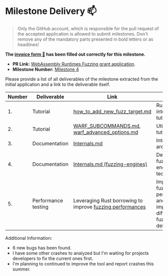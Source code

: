 # Milestone Delivery :mailbox:

> Only the GitHub account, which is responsible for the pull request of the accepted application is allowed to submit milestones. Don't remove any of the mandatory parts presented in bold letters or as headlines!

**The [invoice form :pencil:](https://forms.gle/8Wx7nxtq8fKrsuEz8) has been filled out correctly for this milestone.**

- **PR Link:** [WebAssembly Runtimes Fuzzing grant application](https://github.com/w3f/Open-Grants-Program/pull/9).
- **Milestone Number:** [Milestone 4](https://github.com/w3f/Open-Grants-Program/blob/master/applications/wasm_runtimes_fuzzing.md#milestone-4---performance--documentation)

Please provide a list of all deliverables of the milestone extracted from the initial application and a link to the deliverable itself.

| Number | Deliverable         | Link                                                                                                                                                                                                                                       | Notes                                                                     |
| ------ | ------------------- | ------------------------------------------------------------------------------------------------------------------------------------------------------------------------------------------------------------------------------------------ | ------------------------------------------------------------------------- |
| 1.     | Tutorial            | [how_to_add_new_fuzz_target.md](https://github.com/pventuzelo/wasm_runtimes_fuzzing/blob/master/docs/how_to_add_new_fuzz_target.md)                                                                                                        | Runtime integration tutorial                                              |
| 2.     | Tutorial            | [WARF_SUBCOMMANDS.md](https://github.com/pventuzelo/wasm_runtimes_fuzzing/blob/master/docs/WARF_SUBCOMMANDS.md), [warf_advanced_options.md](https://github.com/pventuzelo/wasm_runtimes_fuzzing/blob/master/docs/warf_advanced_options.md) | Utilisation tutorial                                                      |
| 3.     | Documentation       | [Internals.md](https://github.com/pventuzelo/wasm_runtimes_fuzzing/blob/master/docs/Internals.md#global-functionnement)                                                                                                                    | Internal architecture                                                     |
| 4.     | Documentation       | [Internals.md (fuzzing-engines)](Internals.md#fuzzing-engines)                                                                                                                                                                             | Details fuzzing engines & techniques                                      |
| 5.     | Performance testing | Leveraging Rust borrowing to improve [fuzzing performances](https://github.com/pventuzelo/wasm_runtimes_fuzzing/commit/7b47782f01187571446f2f2d376a1d6183ee68ff)                                                                           | Improve fuzzing performances and implement differential fuzzing debugging |

Additional Information:

- 6 new bugs has been found.
- I have some other crashes to analyzed but I'm waiting for projects developers to fix the current ones first.
- I'm planning to continued to improve the tool and report crashes this summer.
